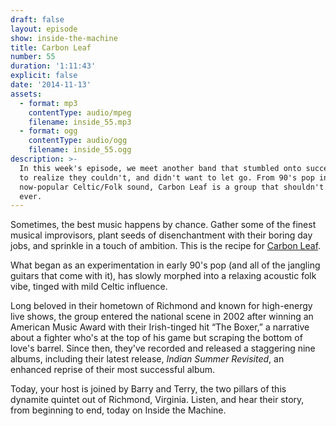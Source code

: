 ```yaml
---
draft: false
layout: episode
show: inside-the-machine
title: Carbon Leaf
number: 55
duration: '1:11:43'
explicit: false
date: '2014-11-13'
assets:
  - format: mp3
    contentType: audio/mpeg
    filename: inside_55.mp3
  - format: ogg
    contentType: audio/ogg
    filename: inside_55.ogg
description: >-
  In this week's episode, we meet another band that stumbled onto success, only
  to realize they couldn't, and didn't want to let go. From 90's pop into their
  now-popular Celtic/Folk sound, Carbon Leaf is a group that shouldn't stop...
  ever.
---
```

Sometimes, the best music happens by chance. Gather some of the finest musical improvisors, plant seeds of disenchantment with their boring day jobs, and sprinkle in a touch of ambition. This is the recipe for [Carbon Leaf](http://carbonleaf.com).

What began as an experimentation in early 90's pop (and all of the jangling guitars that come with it), has slowly morphed into a relaxing acoustic folk vibe, tinged with mild Celtic influence.

Long beloved in their hometown of Richmond and known for high-energy live shows, the group entered the national scene in 2002 after winning an American Music Award with their Irish-tinged hit “The Boxer,” a narrative about a fighter who's at the top of his game but scraping the bottom of love's barrel. Since then, they've recorded and released a staggering nine albums, including their latest release, *Indian Summer Revisited*, an enhanced reprise of their most successful album.

Today, your host is joined by Barry and Terry, the two pillars of this dynamite quintet out of Richmond, Virginia. Listen, and hear their story, from beginning to end, today on Inside the Machine.